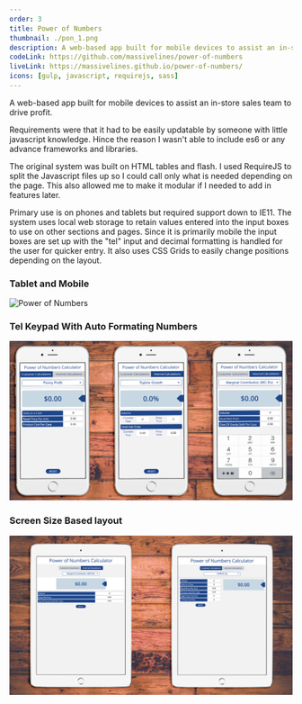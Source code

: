 ```yaml
---
order: 3
title: Power of Numbers
thumbnail: ./pon_1.png
description: A web-based app built for mobile devices to assist an in-store sales team to drive profit
codeLink: https://github.com/massivelines/power-of-numbers
liveLink: https://massivelines.github.io/power-of-numbers/
icons: [gulp, javascript, requirejs, sass]
---
```


A web-based app built for mobile devices to assist an in-store sales team to drive profit.

Requirements were that it had to be easily updatable by someone with little javascript knowledge. Hince the reason I wasn't able to include es6 or any advance frameworks and libraries.

The original system was built on HTML tables and flash. I used RequireJS to split the Javascript files up so I could call only what is needed depending on the page. This also allowed me to make it modular if I needed to add in features later.

Primary use is on phones and tablets but required support down to IE11. The system uses local web storage to retain values entered into the input boxes to use on other sections and pages. Since it is primarily mobile the input boxes are set up with the "tel" input and decimal formatting is handled for the user for quicker entry. It also uses CSS Grids to easily change positions depending on the layout.

### Tablet and Mobile

![Power of Numbers](pon_2.png)

### Tel Keypad With Auto Formating Numbers

![Phone](pon_3.png)

### Screen Size Based layout

![Tablet](pon_4.png)
